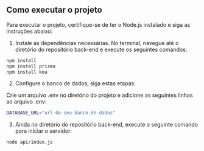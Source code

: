 ## Como executar o projeto
Para executar o projeto, certifique-se de ter o Node.js instalado e siga as instruções abaixo:

1. Instale as dependências necessárias. No terminal, navegue até o diretório do repositório back-end e execute os seguintes comandos:
   
```bash
npm install
npm install prisma
npm install koa
```
2. Configure o banco de dados, siga estas etapas:

Crie um arquivo .env no diretório do projeto e adicione as seguintes linhas ao arquivo .env:
```bash
DATABASE_URL="url-do-seu-banco-de-dados"
```
3. Ainda no diretório do repositório back-end, execute o seguinte comando para iniciar o servidor:
```bash
node api/index.js
```
